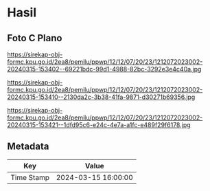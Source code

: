 # Hasil

## Foto C Plano

https://sirekap-obj-formc.kpu.go.id/2ea8/pemilu/ppwp/12/12/07/20/23/1212072023002-20240315-153402--69221bdc-99d1-4988-82bc-3292e3e4c40a.jpg

https://sirekap-obj-formc.kpu.go.id/2ea8/pemilu/ppwp/12/12/07/20/23/1212072023002-20240315-153410--2130da2c-3b38-41fa-9871-d30271b69356.jpg

https://sirekap-obj-formc.kpu.go.id/2ea8/pemilu/ppwp/12/12/07/20/23/1212072023002-20240315-153421--1dfd95c6-e24c-4e7a-a1fc-e489f29f6178.jpg


## Metadata

| Key        | Value               |
| ---------- | ------------------- |
| Time Stamp | 2024-03-15 16:00:00 |



